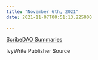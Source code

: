 ```yaml
---
title: "November 6th, 2021"
date: 2021-11-07T00:51:13.225000

---
```


<span class="roam-page">[ScribeDAO Summaries](scribedao-summaries)</span>

IvyWrite Publisher Source




